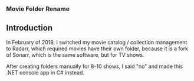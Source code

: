 ### Movie Folder Rename

## Introduction

In February of 2018, I switched my movie catalog / collection management to Radarr, which required movies have their own 
folder, because it is a fork of Sonarr, which is the same software, but for TV shows.  

After creating folders manually for 8-10 shows, I said "no" and made this .NET console app in C# instead.

